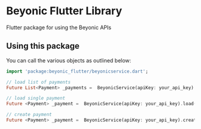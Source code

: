 # Beyonic Flutter Library

Flutter package for using the Beyonic APIs

## Using this package

You can call the various objects as outlined below:

```dart
import 'package:beyonic_flutter/beyonicservice.dart';

// load list of payments
Future List<Payment> _payments =  BeyonicService(apiKey: your_api_key).load(Payment.all, offset: 0);

// load single payment
Future <Payment> _payment =  BeyonicService(apiKey: your_api_key).load(Payment.single);

// create payment
Future <Payment> _payment =  BeyonicService(apiKey: your_api_key).create(Payment.create, params);

```